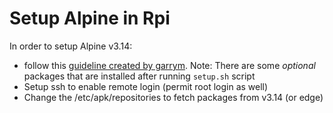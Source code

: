 # Setup Alpine in Rpi

In order to setup Alpine v3.14:
* follow this [guideline created by garrym](https://github.com/garrym/raspberry-pi-alpine). Note: There are some _optional_ packages that are installed after running `setup.sh` script
* Setup ssh to enable remote login (permit root login as well)
* Change the /etc/apk/repositories to fetch packages from v3.14 (or edge)

